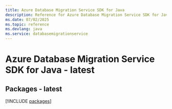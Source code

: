 ```yaml
---
title: Azure Database Migration Service SDK for Java
description: Reference for Azure Database Migration Service SDK for Java
ms.date: 07/02/2025
ms.topic: reference
ms.devlang: java
ms.service: databasemigrationservice
---
```

# Azure Database Migration Service SDK for Java - latest
## Packages - latest
[!INCLUDE [packages](database-migration-service-index.md)]